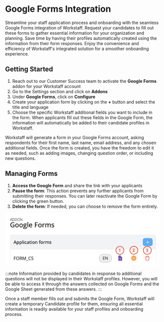 # Google Forms Integration

Streamline your staff application process and onboarding with the seamless Google Forms integration of Workstaff. Request your candidates to fill out these forms to gather essential information for your organization and planning. Save time by having their profiles automatically created using the information from their form responses. Enjoy the convenience and efficiency of Workstaff's integrated solution for a smoother onboarding experience.

## Getting Started

1. Reach out to our Customer Success team to activate the **Google Forms** addon for your Workstaff account
2. Go to the Settings section and click on **Addons**
3. Under **Google Forms**, click on **Configure**
4. Create your application form by clicking on the **+** button and select the title and language
5. Choose the specific Workstaff additional fields you want to include in the form. When applicants fill out these fields in the Google Form, the information will automatically be added to their candidate profiles in Workstaff.

Workstaff will generate a form in your Google Forms account, asking respondents for their first name, last name, email address, and any chosen additional fields. Once the form is created, you have the freedom to edit it as needed, such as adding images, changing question order, or including new questions.

## Managing Forms

1. **Access the Google Form** and share the link with your applicants
2. **Pause the form**: This action prevents any further applicants from submitting their responses. You can later reactivate the Google Form by clicking the green button.
3. **Delete the form**: If needed, you can choose to remove the form entirely.

![Google Forms Addon Configuration](Images/google-forms.png)

:::note
Information provided by candidates in response to additional questions will not be displayed in their Workstaff profiles. However, you will be able to access it through the answers collected on Google Forms and the Google Sheet generated from these answers.
:::

Once a staff member fills out and submits the Google Form, Workstaff will create a temporary Candidate profile for them, ensuring all essential information is readily available for your staff profiles and onboarding process.
